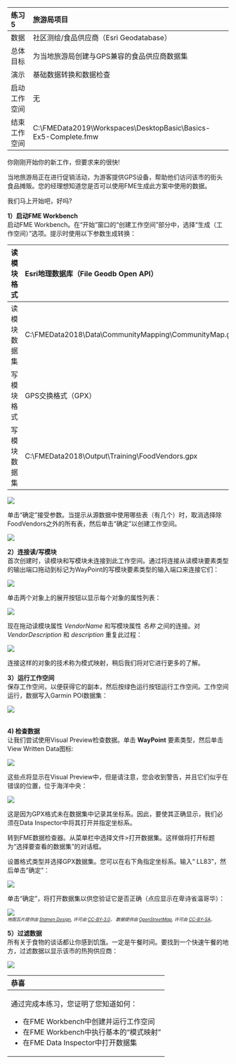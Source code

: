<!--Exercise Section-->

|  练习5 |  旅游局项目 |
| :--- | :--- |
| 数据 | 社区测绘/食品供应商（Esri Geodatabase） |
| 总体目标 | 为当地旅游局创建与GPS兼容的食品供应商数据集 |
| 演示 | 基础数据转换和数据检查 |
| 启动工作空间 | 无 |
| 结束工作空间 | C:\FMEData2019\Workspaces\DesktopBasic\Basics-Ex5-Complete.fmw |

你刚刚开始你的新工作，但要求来的很快!

当地旅游局正在进行促销活动，为游客提供GPS设备，帮助他们访问该市的街头食品摊贩。您的经理想知道您是否可以使用FME生成此方案中使用的数据。

我们马上开始吧，好吗?

  
**1）启动FME Workbench**  
启动FME Workbench。在“开始”窗口的“创建工作空间”部分中，选择“生成（工作空间）”选项。提示时使用以下参数生成转换：

| 读模块格式 | Esri地理数据库（File Geodb Open API） |
| :--- | :--- |
| 读模块数据集 | C:\FMEData2018\Data\CommunityMapping\CommunityMap.gdb |
| 写模块格式 | GPS交换格式（GPX） |
| 写模块数据集 | C:\FMEData2018\Output\Training\FoodVendors.gpx |

![](./Images/Img1.241.Ex5.GenerateWorkspaceDialog.png)

单击“确定”接受参数。当提示从源数据中使用哪些表（有几个）时，取消选择除FoodVendors之外的所有表，然后单击“确定”以创建工作空间。

![](./Images/Img1.242.Ex5.SelectFTDialog.png)

  
**2）连接读/写模块**  
首次创建时，读模块和写模块未连接到此工作空间。通过将连接从读模块要素类型的输出端口拖动到标记为WayPoint的写模块要素类型的输入端口来连接它们：

![](./Images/Img1.243.Ex5.JoinFeatureTypes.png)

单击两个对象上的展开按钮以显示每个对象的属性列表：

![](./Images/Img1.244.Ex5.ExposeAttributes.png)

现在拖动读模块属性 _VendorName_ 和写模块属性 _名称_ 之间的连接。对 _VendorDescription_ 和 _description_ 重复此过程：

![](./Images/Img1.245.Ex5.JoinAttributes.png)

连接这样的对象的技术称为模式映射，稍后我们将对它进行更多的了解。

  
**3）运行工作空间**  
保存工作空间，以便获得它的副本，然后按绿色运行按钮运行工作空间。工作空间运行，数据写入Garmin POI数据集：

![](./Images/Img1.246.Ex5.LogWindow.png)


<br>**4) 检查数据**
<br>让我们尝试使用Visual Preview检查数据。单击 **WayPoint** 要素类型，然后单击View Written Data图标:

![](./Images/Img1.247.Ex5.ViewWrittenData.png)

这些点将显示在Visual Preview中，但是请注意，您会收到警告，并且它们似乎在错误的位置，位于海洋中央：

![](./Images/Img1.248.Ex5.UnknownCoordinateSystem.png)

这是因为GPX格式未在数据集中记录其坐标系。因此，要使其正确显示，我们必须在Data Inspector中将其打开并指定坐标系。

转到FME数据检查器。从菜单栏中选择文件>打开数据集。这样做将打开标题为“选择要查看的数据集”的对话框。

设置格式类型并选择GPX数据集。您可以在右下角指定坐标系。输入“ LL83”，然后单击“确定”：

![](./Images/Img1.249.Ex5.DISetCoordSys.png)

单击“确定”，将打开数据集以供您验证它是否正确（点应显示在卑诗省温哥华）：

![](./Images/Img1.250.Ex5.DIResults.png)
<br><span style="font-style:italic;font-size:x-small">地图瓦片提供由 <a href="https://stamen.com">Stamen Design</a>, 许可由 <a href="https://creativecommons.org/licenses/by/3.0">CC-BY-3.0</a>。 数据提供由 <a href="http://openstreetmap.org">OpenStreetMap</a>, 许可由 <a href="http://creativecommons.org/licenses/by-sa/3.0">CC-BY-SA</a>。

**5）过滤数据**  
所有关于食物的谈话都让你感到饥饿。一定是午餐时间。要找到一个快速午餐的地方，过滤数据以显示该市的热狗供应商：

![](./Images/Img1.251.Ex5.FilterHotDogsInDataInspector.png)

<table>
  <thead>
    <tr>
      <th style="text-align:left">恭喜</th>
    </tr>
  </thead>
  <tbody>
    <tr>
      <td style="text-align:left">
        <p>通过完成本练习，您证明了您知道如何：
          <br />
        </p>
        <ul>
          <li>在FME Workbench中创建并运行工作空间</li>
          <li>在FME Workbench中执行基本的“模式映射”</li>
          <li>在FME Data Inspector中打开数据集</li>
        </ul>
      </td>
    </tr>
  </tbody>
</table>
